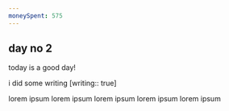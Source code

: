 ```yaml
---
moneySpent: 575
---
```

## day no 2
today is a good day!
 

i did some writing [writing:: true]

lorem ipsum lorem ipsum lorem ipsum lorem ipsum lorem ipsum

